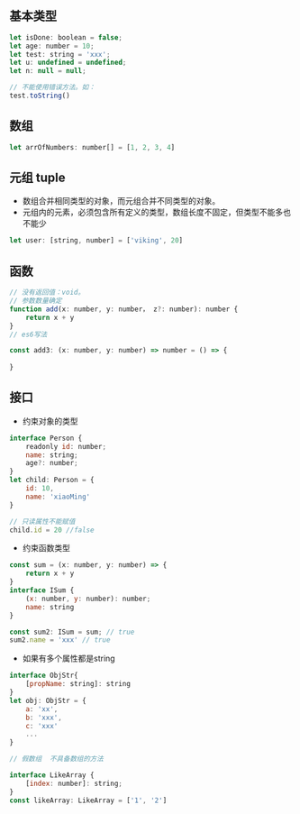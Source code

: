 ## 基本类型

```js
let isDone: boolean = false;
let age: number = 10;
let test: string = 'xxx';
let u: undefined = undefined;
let n: null = null;

// 不能使用错误方法。如：
test.toString()
```

## 数组

```js
let arrOfNumbers: number[] = [1, 2, 3, 4]
```

## 元组 tuple

* 数组合并相同类型的对象，而元组合并不同类型的对象。
* 元组内的元素，必须包含所有定义的类型，数组长度不固定，但类型不能多也不能少

```js
let user: [string, number] = ['viking', 20]
```

## 函数

```js
// 没有返回值：void。
// 参数数量确定
function add(x: number, y: number， z?: number): number {
    return x + y
}
// es6写法

const add3: (x: number, y: number) => number = () => {
    
}
```

## 接口

* 约束对象的类型

```js
interface Person {
    readonly id: number;
	name: string;
	age?: number;
}
let child: Person = {
    id: 10,
    name: 'xiaoMing'
}

// 只读属性不能赋值
child.id = 20 //false
```

* 约束函数类型

```js
const sum = (x: number, y: number) => {
    return x + y
}
interface ISum {
    (x: number, y: number): number;
    name: string
}

const sum2: ISum = sum; // true
sum2.name = 'xxx' // true
```

* 如果有多个属性都是string

```js
interface ObjStr{
    [propName: string]: string
}
let obj: ObjStr = {
    a: 'xx',
    b: 'xxx',
    c: 'xxx'
    ...
}

// 假数组  不具备数组的方法

interface LikeArray {
    [index: number]: string;
}
const likeArray: LikeArray = ['1', '2']
```

